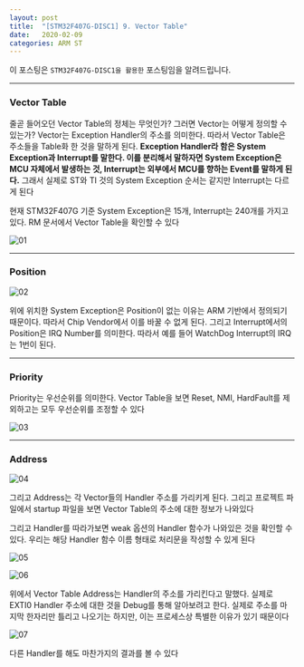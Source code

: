 ```yaml
---
layout: post
title:  "[STM32F407G-DISC1] 9. Vector Table"
date:   2020-02-09
categories: ARM ST
---
```


이 포스팅은 `STM32F407G-DISC1을 활용한` 포스팅임을 알려드립니다.

---
### Vector Table

줄곧 들어오던 Vector Table의 정체는 무엇인가? 그러면 Vector는 어떻게 정의할 수 있는가? Vector는 Exception Handler의 주소를 의미한다. 따라서 Vector Table은 주소들을 Table화 한 것을 말하게 된다. __Exception Handler라 함은 System Exception과 Interrupt를 말한다. 이를 분리해서 말하자면 System Exception은 MCU 자체에서 발생하는 것, Interrupt는 외부에서 MCU를 향하는 Event를 말하게 된다.__ 그래서 실제로 ST와 TI 것의 System Exception 순서는 같지만 Interrupt는 다르게 된다

현재 STM32F407G 기준 System Exception은 15개, Interrupt는 240개를 가지고 있다. RM 문서에서 Vector Table을 확인할 수 있다


![01](https://drive.google.com/uc?id=18KgdG-pF-deChb74B_IRIHlfpwTN0XUJ)


---
### Position


![02](https://drive.google.com/uc?id=1Mu2R61RQ5HUJPZgJLvxvc5byNmQoAO1P)


위에 위치한 System Exception은 Position이 없는 이유는 ARM 기반에서 정의되기 때문이다. 따라서 Chip Vendor에서 이를 바꿀 수 없게 된다. 그리고 Interrupt에서의 Position은 IRQ Number를 의미한다. 따라서 예를 들어 WatchDog Interrupt의 IRQ는 1번이 된다.


---
### Priority

Priority는 우선순위를 의미한다. Vector Table을 보면 Reset, NMI, HardFault를 제외하고는 모두 우선순위를 조정할 수 있다


![03](https://drive.google.com/uc?id=1hB_vDIG7bUVmlJR9L_ZmNYJzROHTlWDz)


---
### Address


![04](https://drive.google.com/uc?id=1oI_a4VC1AfTAG_wnJfOF50FDlaICoyHA)


그리고 Address는 각 Vector들의 Handler 주소를 가리키게 된다. 그리고 프로젝트 파일에서 startup 파일을 보면 Vector Table의 주소에 대한 정보가 나와있다

그리고 Handler를 따라가보면 weak 옵션의 Handler 함수가 나와있은 것을 확인할 수 있다. 우리는 해당 Handler 함수 이름 형태로 처리문을 작성할 수 있게 된다


![05](https://drive.google.com/uc?id=14Tn9xeij0lDWQny9SwFDJBPqI-6yIv3B)


![06](https://drive.google.com/uc?id=1zcQqzE8Y5i8tL5tjqJ-hSZK-I4Tyfdsk)


위에서 Vector Table Address는 Handler의 주소를 가리킨다고 말했다. 실제로 EXTI0 Handler 주소에 대한 것을 Debug를 통해 알아보려고 한다. 실제로 주소를 마지막 한자리만 틀리고 나오기는 하지만, 이는 프로세스상 특별한 이유가 있기 때문이다


![07](https://drive.google.com/uc?id=1ZS0VOFuG3TyybwYlu-SvQyrjAtN-MKNE)


다른 Handler를 해도 마찬가지의 결과를 볼 수 있다
